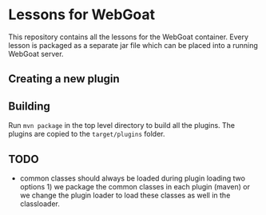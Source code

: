 # Lessons for WebGoat

This repository contains all the lessons for the WebGoat container. Every lesson is packaged as a separate jar file which can
be placed into a running WebGoat server. 

## Creating a new plugin

## Building

Run `mvn package` in the top level directory to build all the plugins. The plugins are copied to the `target/plugins`
folder.


## TODO

- common classes should always be loaded during plugin loading two options 1) we package the common classes in each
 plugin (maven) or we change the plugin loader to load these classes as well in the classloader.
